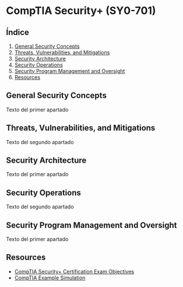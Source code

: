 # CompTIA Security+ (SY0-701)

## **Índice**   
1. [General Security Concepts](#id1)
2. [Threats, Vulnerabilities, and Mitigations](#id2)
3. [Security Architecture](#id3)
4. [Security Operations](#id4)
5. [Security Program Management and Oversight](#id5)
6. [Resources](#id6)
   
## General Security Concepts<a name="id1"></a>
Texto del primer apartado

## Threats, Vulnerabilities, and Mitigations<a name="id2"></a>
Texto del segundo apartado

## Security Architecture<a name="id3"></a>
Texto del primer apartado

## Security Operations<a name="id4"></a>
Texto del segundo apartado

## Security Program Management and Oversight<a name="id5"></a>
Texto del primer apartado

## Resources<a name="id6"></a>

- [CompTIA Security+ Certification Exam Objectives](https://static.platzi.com/media/public/uploads/comptia-security-sy0-701-objectives_2a47ec72-7e00-4723-99a5-667ae2b9e074.pdf)
- [CompTIA Example Simulation](https://demosim.comptia.io/)



